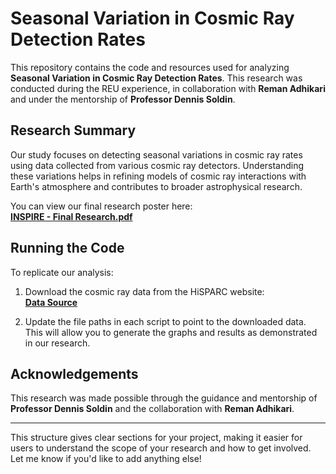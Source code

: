 # Seasonal Variation in Cosmic Ray Detection Rates

This repository contains the code and resources used for analyzing **Seasonal Variation in Cosmic Ray Detection Rates**. This research was conducted during the REU experience, in collaboration with **Reman Adhikari** and under the mentorship of **Professor Dennis Soldin**.

## Research Summary

Our study focuses on detecting seasonal variations in cosmic ray rates using data collected from various cosmic ray detectors. Understanding these variations helps in refining models of cosmic ray interactions with Earth's atmosphere and contributes to broader astrophysical research.

You can view our final research poster here:  
**[INSPIRE - Final Research.pdf](https://github.com/user-attachments/files/16937657/INSPIRE-.Final.research.pdf)**

## Running the Code

To replicate our analysis:

1. Download the cosmic ray data from the HiSPARC website:  
   **[Data Source](https://data.hisparc.nl/media/jsparc/data_retrieval.html)**

2. Update the file paths in each script to point to the downloaded data. This will allow you to generate the graphs and results as demonstrated in our research.

## Acknowledgements

This research was made possible through the guidance and mentorship of **Professor Dennis Soldin** and the collaboration with **Reman Adhikari**.

---

This structure gives clear sections for your project, making it easier for users to understand the scope of your research and how to get involved. Let me know if you'd like to add anything else!
